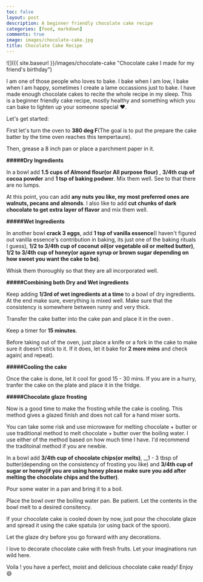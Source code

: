 ```yaml
---
toc: false
layout: post
description: A beginner friendly chocolate cake recipe
categories: [food, markdown]
comments: true
image: images/chocolate-cake.jpg
title: Chocolate Cake Recipe 
---
```


![]({{ site.baseurl }}/images/chocolate-cake "Chocolate cake I made for my friend's birthday")

I am one of those people who loves to bake. I bake when I am low, I bake when I am happy, sometimes I create a lame occassions just to bake. I have made enough chocolate cakes to recite the whole recipe in my sleep. This is a beginner friendly cake recipe, mostly healthy and something which you can bake to lighten up your  someone special :heart:.

Let's get started:

First let's turn the oven to **380 deg F**(The goal is to put the prepare the cake batter by the time oven reaches this tempertaure).

Then, grease a 8 inch pan or place a parchment paper in it. 

**#####Dry Ingredients**


In a bowl add __1.5 cups of Almond flour(or All purpose flour)__ , __3/4th cup of cocoa powder__ and __1 tsp of baking podwer__. 
Mix them well. See to that there are no lumps.

At this point, you can add __any nuts you like, my most preferred ones are walnuts, pecans and almonds__. I also like to add __cut chunks of dark chocolate to get extra layer of flavor__ and mix them well.

**#####Wet Ingredients**

In another bowl __crack 3 eggs__, add __1 tsp of vanilla essence__(I haven't figured out vanilla essence's contribution in baking, its just one of the baking rituals I guess), __1/2 to 3/4th cup of coconut oil(or vegetable oil or melted butter)__, __1/2 to 3/4th cup of honey(or agave syrup or brown sugar depending on how sweet you want the cake to be)__. 

Whisk them thoroughly so that they are all incorporated well.


**#####Combining both Dry and Wet ingredients**

Keep adding __1/3rd of wet ingredients at a time__ to a bowl of dry ingredients. At the end make sure, everything is mixed well. Make sure that the consistency is somewhere between runny and very thick. 

Transfer the cake batter into the cake pan and place it in the oven . 

Keep a timer for __15 minutes__. 

Before taking out of the oven, just place a knife or a fork in the cake to make sure it doesn't stick to it. If it does, let it bake for __2 more mins__ and check again( and repeat).


**#####Cooling the cake**

Once the cake is done, let it cool for good 15 - 30 mins. If you are in a hurry, tranfer the cake on the plate and place it in the fridge. 


**#####Chocolate glaze frosting**

Now is a good time to make the frosting while the cake is cooling. This method gives a glazed finish and does not call for a hand mixer sorts. 

You can take some risk and use microwave for melting chocolate + butter or use traditional method to melt chocolate + butter over the boiling water. I use either of the method based on how much time I have. I'd recommend the traditoinal method if  you are newbie. 

In a bowl add __3/4th cup of chocolate chips(or melts)__, __1 - 3 tbsp of butter(depending on the consistency of frosting you like) and __3/4th cup of sugar or honey(if you are using honey please make sure you add after melting the chocolate chips and the butter)__.

Pour some water in a pan and bring it to a boil.

Place the bowl over the boiling water pan. Be patient. Let the contents in the bowl melt to a desired consitency. 

If your chocolate cake is cooled down by now, just pour the chocolate glaze and spread it using the cake spatula (or using back of the spoon). 

Let the glaze dry before you go forward with any decorations. 

I love to decorate chocolate cake with fresh fruits. Let your imaginations run wild here. 

Voila ! you have a perfect, moist and delicious chocolate cake ready! Enjoy :smile: